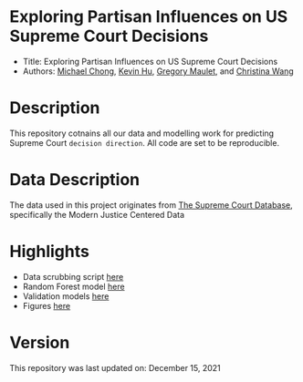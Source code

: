 # Exploring Partisan Influences on US Supreme Court Decisions

* Title: Exploring Partisan Influences on US Supreme Court Decisions
* Authors: [Michael Chong](https://github.com/michael-chong), [Kevin Hu](https://github.com/tkevinhu), [Gregory Maulet](https://github.com/gregmaulet), and [Christina Wang](https://github.com/thechrisssy)

# Description
This repository cotnains all our data and modelling work for predicting Supreme Court `decision direction`. All code are set to be reproducible.

# Data Description
The data used in this project originates from [The Supreme Court Database](http://scdb.wustl.edu/), specifically the Modern Justice Centered Data

# Highlights
* Data scrubbing script [here](https://github.com/michael-chong/supreme-court/blob/main/scripts/data_merge.R)
* Random Forest model [here](https://github.com/michael-chong/supreme-court/blob/main/notebooks/Random%20Forest.ipynb)
* Validation models [here](https://github.com/michael-chong/supreme-court/tree/main/notebooks/validation)
* Figures [here](https://github.com/michael-chong/supreme-court/tree/main/output)

# Version
This repository was last updated on: December 15, 2021
